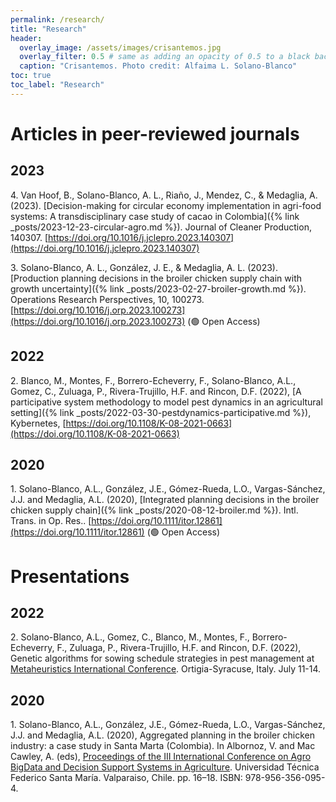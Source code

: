 ```yaml
---
permalink: /research/
title: "Research"
header:
  overlay_image: /assets/images/crisantemos.jpg
  overlay_filter: 0.5 # same as adding an opacity of 0.5 to a black background
  caption: "Crisantemos. Photo credit: Alfaima L. Solano-Blanco"
toc: true
toc_label: "Research"
---
```


<script async src="https://badge.dimensions.ai/badge.js" charset="utf-8"></script>

# Articles in peer-reviewed journals

## 2023

4\. Van Hoof, B., Solano-Blanco, A. L., Riaño, J., Mendez, C., & Medaglia, A. (2023). [Decision-making for circular economy implementation in agri-food systems: A transdisciplinary case study of cacao in Colombia]({% link _posts/2023-12-23-circular-agro.md %}). Journal of Cleaner Production, 140307. [https://doi.org/10.1016/j.jclepro.2023.140307](https://doi.org/10.1016/j.jclepro.2023.140307)

3\. Solano-Blanco, A. L., González, J. E., & Medaglia, A. L. (2023). [Production planning decisions in the broiler chicken supply chain with growth uncertainty]({% link _posts/2023-02-27-broiler-growth.md %}). Operations Research Perspectives, 10, 100273. [https://doi.org/10.1016/j.orp.2023.100273](https://doi.org/10.1016/j.orp.2023.100273) (🟢 Open Access) <span class="__dimensions_badge_embed__" data-doi="10.1016/j.orp.2023.100273" data-style="small_rectangle"></span>

## 2022

2\. Blanco, M., Montes, F., Borrero-Echeverry, F., Solano-Blanco, A.L., Gomez, C., Zuluaga, P., Rivera-Trujillo, H.F. and Rincon, D.F. (2022), [A participative system methodology to model pest dynamics in an agricultural setting]({% link _posts/2022-03-30-pestdynamics-participative.md %}), Kybernetes, [https://doi.org/10.1108/K-08-2021-0663](https://doi.org/10.1108/K-08-2021-0663) <span class="__dimensions_badge_embed__" data-doi="10.1108/K-08-2021-0663" data-style="small_rectangle"></span>

## 2020

1\. Solano-Blanco, A.L., González, J.E., Gómez-Rueda, L.O., Vargas-Sánchez, J.J. and Medaglia, A.L. (2020), [Integrated planning decisions in the broiler chicken supply chain]({% link _posts/2020-08-12-broiler.md %}). Intl. Trans. in Op. Res.. [https://doi.org/10.1111/itor.12861](https://doi.org/10.1111/itor.12861) (🟢 Open Access) <span class="__dimensions_badge_embed__" data-doi="10.1111/itor.12861" data-style="small_rectangle"></span> 

# Presentations

## 2022

2\. Solano-Blanco, A.L., Gomez, C., Blanco, M., Montes, F., Borrero-Echeverry, F., Zuluaga, P., Rivera-Trujillo, H.F. and Rincon, D.F. (2022), Genetic algorithms for sowing schedule strategies in pest management at [Metaheuristics International Conference](https://www.ants-lab.it/mic2022/). Ortigia-Syracuse, Italy. July 11-14.

## 2020

1\. Solano-Blanco, A.L., González, J.E., Gómez-Rueda, L.O., Vargas-Sánchez, J.J. and Medaglia, A.L. (2020), Aggregated planning in the broiler chicken industry: a case study in Santa Marta (Colombia). In Albornoz, V. and Mac Cawley, A. (eds), [Proceedings of the III International Conference on Agro BigData and Decision Support Systems in Agriculture](https://www.researchgate.net/publication/341090550_Proceedings_of_BigDSSAgro_2019_III_International_Conference_on_Agro_BigData_and_Decision_Support_Systems_in_Agriculture). Universidad Técnica Federico Santa María. Valparaiso, Chile. pp. 16–18. ISBN: 978-956-356-095-4.